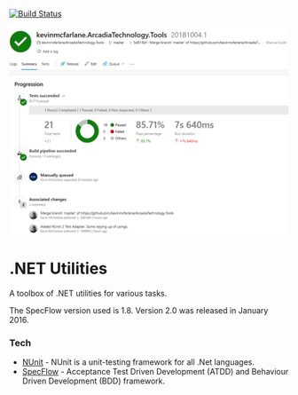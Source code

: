 [![Build Status](https://kevinmcfarlane.visualstudio.com/GitHub%20Integration/_apis/build/status/kevinmcfarlane.ArcadiaTechnology.Tools)](https://kevinmcfarlane.visualstudio.com/GitHub%20Integration/_build/latest?definitionId=3)

![Azure Pipelines Build](Images/AzurePipelinesBuild.png)

# .NET Utilities

A toolbox of .NET utilities for various tasks. 

The SpecFlow version used is 1.8. Version 2.0 was released in January 2016.

### Tech

* [NUnit] - NUnit is a unit-testing framework for all .Net languages.
* [SpecFlow] - Acceptance Test Driven Development (ATDD) and Behaviour Driven Development (BDD) framework.


[SpecFlow]: <http://www.specflow.org/>
[NUnit]: <http://www.nunit.org/>
